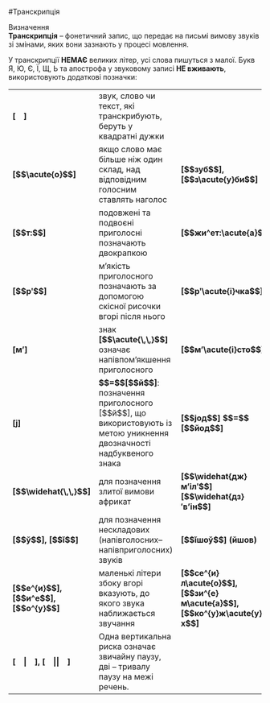 #Транскрипція

<div class="eoz-wrap">
<span class="eoz">Визначення</span>
<div class="eoz-text">
<b>Транскрипція</b> – фонетичний запис, що передає на письмі вимову звуків зі змінами, яких вони зазнають у процесі мовлення.
</div>
</div>

У транскрипції <b>НЕМАЄ</b> великих літер, усі слова пишуться з малої. Букв <span class="p1">Я</span>, <span class="p1">Ю</span>, <span class="p1">Є</span>, <span class="p1">Ї</span>, <span class="p1">Щ</span>, <span class="p1">Ь</span> та <span class="p1">апострофа</span> у звуковому записі <b>НЕ вживають</b>, використовують додаткові позначки:

<table>
  <tr>
  <td><b>[&emsp;]</b></td>
  <td>звук, слово чи текст, які транскрибують, беруть у квадратні дужки</td>
  <td></td>
  </tr>
  <tr>
  <td><b>[$$\acute{о}$$]</b></td>
  <td>якщо слово має більше ніж один склад, над відповідним голосним ставлять наголос</td>
  <td><b>[$$зуб$$], [$$з\acute{у}би$$]</b></td>
  </tr>
   <tr>
  <td><b>[$$т:$$]</b></td>
  <td>подовжені та подвоєні приголосні позначають двокрапкою</td>
  <td><b>[$$жи^ет:\acute{а}$$]</b></td>
  </tr>
   <tr>
  <td><b>[$$рʹ$$]</b></td>
  <td>м’якість приголосного позначають за допомогою скісної рисочки вгорі після нього</td>
  <td><b>[$$рʹ\acute{і}чка$$]</b></td>
  </tr>
  <tr>
  <td><b>[м’]</b></td>
  <td>знак <b>[$$\acute{\,\,}$$]</b> означає напівпом’якшення приголосного</td>
  <td><b>[$$м’\acute{і}сто$$]</b></td>
  </tr>
  <tr>
  <td><b>[j]</b></td>
  <td><b>$$=$$[$$й$$]</b>: позначення приголосного [$$й$$], що використовують із метою уникнення двозначності надбуквеного знака</td>
  <td><b>[$$jод$$] $$=$$ [$$йод$$]</b></td>
  </tr>
  <tr>
  <td><b>[$$\widehat{\,\,}$$]</b></td>
  <td>для позначення злитої вимови африкат</td>
  <td><b>[$$\widehat{дж}м’ілʹ$$] [$$\widehat{дз}′в’ін$$]</b></td>
  </tr>
  <tr>
  <td><b>[$$ў$$], [$$ǐ$$]</b></td>
  <td>для позначення нескладових (напівголосних– напівприголосних) звуків</td>
  <td><b>[$$ǐшоў$$] (йшов)</b></td>
  </tr>
  <tr>
  <td><b>[$$е^{и}$$], [$$и^е$$], [$$о^{у}$$]</b></td>
  <td>маленькі літери збоку вгорі вказують, до якого звука наближається звучання</td>
  <td><b>[$$се^{и}л\acute{о}$$], [$$зи^{е}м\acute{а}$$],<br>[$$ко^{у}ж\acute{у}х$$]</b></td>
  </tr>
  <tr>
  <td><b>[&emsp;|&emsp;], [&emsp;||&emsp;]</b></td>
  <td>Одна вертикальна риска означає звичайну паузу, дві – тривалу паузу на межі речень.</td>
  <td></td>
  </tr>
</table>